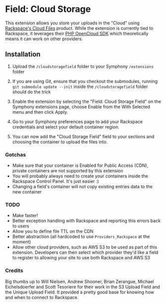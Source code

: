 # Field: Cloud Storage

This extension allows you store your uploads in the "Cloud" using [Rackspace's Cloud Files](http://www.rackspace.com/cloud/files/) product. While the extension is currently tied to Rackspace, it leverages their [PHP OpenCloud SDK](https://github.com/rackspace/php-opencloud) which theoretically means it can work on other providers.

## Installation

1. Upload the `/cloudstoragefield` folder to your Symphony `/extensions` folder

2. If you are using Git, ensure that you checkout the submodules, running `git submodule update --init` inside the `/cloudstoragefield` folder should do the trick

3. Enable the extension by selecting the "Field: Cloud Storage Field" on the Symphony extensions page, choose Enable from the With Selected menu and then click Apply.

3. Go to your Symphony preferences page to add your Rackspace credentials and select your default container region.

3. You can now add the "Cloud Storage Field" field to your sections and choosing the container to upload the files into.

### Gotchas

- Make sure that your container is Enabled for Public Access (CDN), private containers are not supported by this extension
- You will probably always need to create your containers inside the Rackspace Control Panel. It's just easier :)
- Changing a field's container will not copy existing entries data to the new container

### TODO

- Make faster!
- Better exception handling with Rackspace and reporting this errors back to users
- Allow you to define file TTL on the CDN
- Better abstraction (all hardcoded to use `Providers_Rackspace` at the moment)
- Allow other cloud providers, such as AWS S3 to be used as part of this extension. Developers can then select which provider they'd like a field to register to allowing your site to use both Rackspace and AWS S3

### Credits

Big thumbs up to Will Nielsen, Andrew Shooner, Brian Zerangue, Michael Eichelsdoerfer and Scott Tesoriere for their work in the S3 Upload Field and the Unique Upload Field. It provided a pretty good base for knowing how and when to connect to Rackspace.


